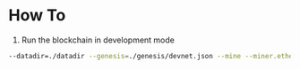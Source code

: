 How To
======

1. Run the blockchain in development mode

```bash
--datadir=./datadir --genesis=./genesis/devnet.json --mine --miner.etherbase=0x00a601f45688dba8a070722073b015277cf36725 --unlock=0x00a601f45688dba8a070722073b015277cf36725 --password=./genesis/password.txt
```